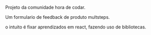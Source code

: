 Projeto da comunidade hora de codar.

Um formulario de feedback de produto multsteps.

o intuito é fixar aprendizados em react, fazendo uso de bibliotecas.